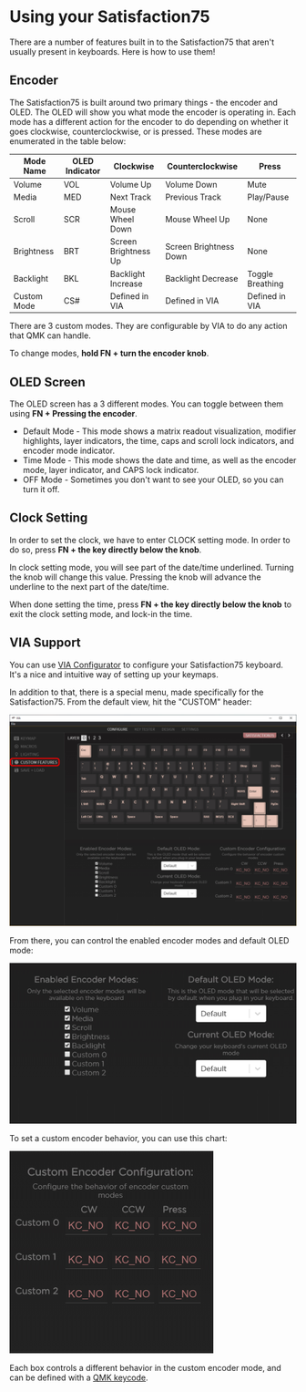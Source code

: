 # Using your Satisfaction75

There are a number of features built in to the Satisfaction75 that aren't usually present in keyboards. Here is how to use them!

## Encoder

The Satisfaction75 is built around two primary things - the encoder and OLED. The OLED will show you what mode the encoder is operating in. Each mode has a different action for the encoder to do depending on whether it goes clockwise, counterclockwise, or is pressed. These modes are enumerated in the table below:

| Mode Name   | OLED Indicator | Clockwise            | Counterclockwise       | Press            |
|-------------|----------------|----------------------|------------------------|------------------|
| Volume      | VOL            | Volume Up            | Volume Down            | Mute             |
| Media       | MED            | Next Track           | Previous Track         | Play/Pause       |
| Scroll      | SCR            | Mouse Wheel Down     | Mouse Wheel Up         | None             |
| Brightness  | BRT            | Screen Brightness Up | Screen Brightness Down | None             |
| Backlight   | BKL            | Backlight Increase   | Backlight Decrease     | Toggle Breathing |
| Custom Mode | CS#            | Defined in VIA       | Defined in VIA         | Defined in VIA   |

There are 3 custom modes. They are configurable by VIA to do any action that QMK can handle.

To change modes, **hold FN + turn the encoder knob**.

## OLED Screen

The OLED screen has a 3 different modes. You can toggle between them using **FN + Pressing the encoder**.

* Default Mode - This mode shows a matrix readout visualization, modifier highlights, layer indicators, the time, caps and scroll lock indicators, and encoder mode indicator.
* Time Mode - This mode shows the date and time, as well as the encoder mode, layer indicator, and CAPS lock indicator.
* OFF Mode - Sometimes you don't want to see your OLED, so you can turn it off.

## Clock Setting

In order to set the clock, we have to enter CLOCK setting mode. In order to do so, press **FN + the key directly below the knob**.

In clock setting mode, you will see part of the date/time underlined. Turning the knob will change this value. Pressing the knob will advance the underline to the next part of the date/time.

When done setting the time, press **FN + the key directly below the knob** to exit the clock setting mode, and lock-in the time.

## VIA Support

You can use [VIA Configurator](https://github.com/olivia/via-config/releases) to configure your Satisfaction75 keyboard. It's a nice and intuitive way of setting up your keymaps.

In addition to that, there is a special menu, made specifically for the Satisfaction75. From the default view, hit the "CUSTOM" header:

![](../images/satisfaction75/via_custom_menu.jpg)

From there, you can control the enabled encoder modes and default OLED mode:

![](../images/satisfaction75/via_encoder_oled_mode.jpg)

To set a custom encoder behavior, you can use this chart:

![](../images/satisfaction75/via_custom_encoder.jpg)

Each box controls a different behavior in the custom encoder mode, and can be defined with a [QMK keycode](https://beta.docs.qmk.fm/using-qmk/simple-keycodes/keycodes).
